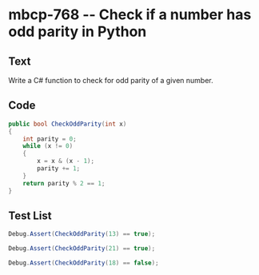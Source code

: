 # mbcp-768 -- Check if a number has odd parity in Python

## Text

Write a C# function to check for odd parity of a given number.

## Code

```csharp
public bool CheckOddParity(int x) 
{
    int parity = 0;
    while (x != 0) 
    {
        x = x & (x - 1);
        parity += 1;
    }
    return parity % 2 == 1;
}
```

## Test List

```csharp
Debug.Assert(CheckOddParity(13) == true);
```

```csharp
Debug.Assert(CheckOddParity(21) == true);
```

```csharp
Debug.Assert(CheckOddParity(18) == false);
```
